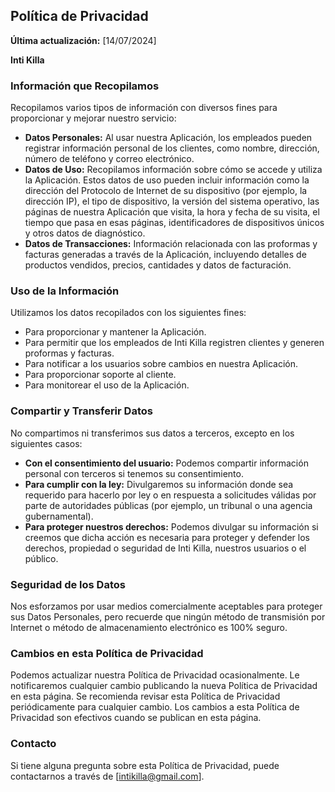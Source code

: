 ## Política de Privacidad

**Última actualización:** [14/07/2024]

**Inti Killa** 

### Información que Recopilamos

Recopilamos varios tipos de información con diversos fines para proporcionar y mejorar nuestro servicio:

- **Datos Personales:** Al usar nuestra Aplicación, los empleados pueden registrar información personal de los clientes, como nombre, dirección, número de teléfono y correo electrónico.
- **Datos de Uso:** Recopilamos información sobre cómo se accede y utiliza la Aplicación. Estos datos de uso pueden incluir información como la dirección del Protocolo de Internet de su dispositivo (por ejemplo, la dirección IP), el tipo de dispositivo, la versión del sistema operativo, las páginas de nuestra Aplicación que visita, la hora y fecha de su visita, el tiempo que pasa en esas páginas, identificadores de dispositivos únicos y otros datos de diagnóstico.
- **Datos de Transacciones:** Información relacionada con las proformas y facturas generadas a través de la Aplicación, incluyendo detalles de productos vendidos, precios, cantidades y datos de facturación.

### Uso de la Información

Utilizamos los datos recopilados con los siguientes fines:

- Para proporcionar y mantener la Aplicación.
- Para permitir que los empleados de Inti Killa registren clientes y generen proformas y facturas.
- Para notificar a los usuarios sobre cambios en nuestra Aplicación.
- Para proporcionar soporte al cliente.
- Para monitorear el uso de la Aplicación.

### Compartir y Transferir Datos

No compartimos ni transferimos sus datos a terceros, excepto en los siguientes casos:

- **Con el consentimiento del usuario:** Podemos compartir información personal con terceros si tenemos su consentimiento.
- **Para cumplir con la ley:** Divulgaremos su información donde sea requerido para hacerlo por ley o en respuesta a solicitudes válidas por parte de autoridades públicas (por ejemplo, un tribunal o una agencia gubernamental).
- **Para proteger nuestros derechos:** Podemos divulgar su información si creemos que dicha acción es necesaria para proteger y defender los derechos, propiedad o seguridad de Inti Killa, nuestros usuarios o el público.

### Seguridad de los Datos

Nos esforzamos por usar medios comercialmente aceptables para proteger sus Datos Personales, pero recuerde que ningún método de transmisión por Internet o método de almacenamiento electrónico es 100% seguro.

### Cambios en esta Política de Privacidad

Podemos actualizar nuestra Política de Privacidad ocasionalmente. Le notificaremos cualquier cambio publicando la nueva Política de Privacidad en esta página. Se recomienda revisar esta Política de Privacidad periódicamente para cualquier cambio. Los cambios a esta Política de Privacidad son efectivos cuando se publican en esta página.

### Contacto

Si tiene alguna pregunta sobre esta Política de Privacidad, puede contactarnos a través de [intikilla@gmail.com].
